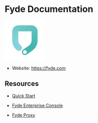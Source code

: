 # Fyde Documentation

![Fyde](fyde_logo.png)

- Website: <https://fyde.com>

## Resources

- [Quick Start](quick_start.md)

- [Fyde Enterprise Console](fyde_console.md)

- [Fyde Proxy](fyde_proxy.md)
